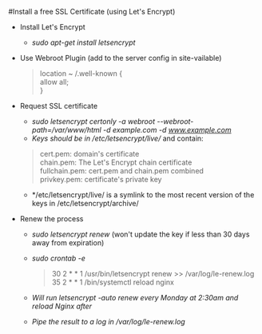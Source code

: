 #Install a free SSL Certificate (using Let's Encrypt)

- Install Let's Encrypt
    - *sudo apt-get install letsencrypt*

- Use Webroot Plugin (add to the server config in site-vailable)
    >location ~ /.well-known {<br>
    >           allow all;<br>
    >   }

- Request SSL certificate
    - *sudo letsencrypt certonly -a webroot --webroot-path=/var/www/html -d example.com -d www.example.com*
    - *Keys should be in  /etc/letsencrypt/live/* and contain:<br>
    >cert.pem: domain's certificate<br>
    >chain.pem: The Let's Encrypt chain certificate<br>
    >fullchain.pem: cert.pem and chain.pem combined<br>
    >privkey.pem: certificate's private key<br>
    - */etc/letsencrypt/live/ is a symlink to the most recent version of the keys in /etc/letsencrypt/archive/

- Renew the process
    - *sudo letsencrypt renew*  (won't update the key if less than 30 days away from expiration)
    - *sudo crontab -e*
        >30 2 \* \* 1 /usr/bin/letsencrypt renew >> /var/log/le-renew.log <br>
        >35 2 \* \* 1 /bin/systemctl reload nginx <br>

     - *Will run letsencrypt -auto renew every Monday at 2:30am and reload Nginx after*
     - *Pipe the result to a log in /var/log/le-renew.log*
